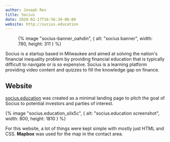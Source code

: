 ```yaml
---
author: Joseph Rex
title: Socius
date: 2020-02-17T16:56:39-06:00
website: http://socius.education
---
```


<figure>
{% image "socius-banner_oahdin", { alt: "socius banner", width: 780, height: 311 } %}
</figure>

Socius is a startup based in Milwaukee and aimed at solving the nation's financial inequality
problem by providing financial education that is typically difficult to navigate or is so
expensive. Socius is a learning platform providing video content and quizzes to fill the
knowledge gap on finance.
<!--more-->

## Website
[socius.education](http://socius.education) was created as a minimal landing page to pitch the goal of
Socius to potential investors and parties of interest.

{% image "socius.education_silx5c", { alt: "socius.education screenshot", width: 800, height: 1810 } %}

For this website, a lot of things were kept simple with mostly just HTML and CSS. **Mapbox** was used for the map in
the contact area.
